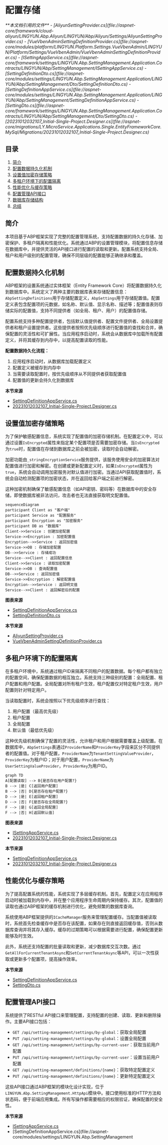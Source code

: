 
# 配置存储

<cite>
**本文档引用的文件**
- [AliyunSettingProvider.cs](file://aspnet-core/framework/cloud-aliyun/LINGYUN.Abp.Aliyun/LINGYUN/Abp/Aliyun/Settings/AliyunSettingProvider.cs)
- [VueVbenAdminSettingDefinitionProvider.cs](file://aspnet-core/modules/platform/LINGYUN.Platform.Settings.VueVbenAdmin/LINGYUN/Platform/Settings/VueVbenAdmin/VueVbenAdminSettingDefinitionProvider.cs)
- [ISettingAppService.cs](file://aspnet-core/framework/settings/LINGYUN.Abp.SettingManagement.Application.Contracts/LINGYUN/Abp/SettingManagement/ISettingAppService.cs)
- [SettingDefinitionDto.cs](file://aspnet-core/modules/settings/LINGYUN.Abp.SettingManagement.Application/LINGYUN/Abp/SettingManagement/Dto/SettingDefinitionDto.cs)
- [SettingDefinitionAppService.cs](file://aspnet-core/modules/settings/LINGYUN.Abp.SettingManagement.Application/LINGYUN/Abp/SettingManagement/SettingDefinitionAppService.cs)
- [SettingDto.cs](file://aspnet-core/framework/settings/LINGYUN.Abp.SettingManagement.Application.Contracts/LINGYUN/Abp/SettingManagement/Dto/SettingDto.cs)
- [20231012032107_Initial-Single-Project.Designer.cs](file://aspnet-core/migrations/LY.MicroService.Applications.Single.EntityFrameworkCore.MySql/Migrations/20231012032107_Initial-Single-Project.Designer.cs)
</cite>

## 目录
1. [简介](#简介)
2. [配置数据持久化机制](#配置数据持久化机制)
3. [设置值加密存储策略](#设置值加密存储策略)
4. [多租户环境下的配置隔离](#多租户环境下的配置隔离)
5. [性能优化与缓存策略](#性能优化与缓存策略)
6. [配置管理API接口](#配置管理api接口)
7. [数据库存储结构](#数据库存储结构)
8. [总结](#总结)

## 简介
本项目基于ABP框架实现了完整的配置管理系统，支持配置数据的持久化存储、加密保护、多租户隔离和性能优化。系统通过ABP的设置管理模块，将配置信息存储在数据库中，并提供灵活的API接口进行配置的读取和更新。配置系统支持全局、租户和用户级别的配置管理，确保不同层级的配置能够正确继承和覆盖。

## 配置数据持久化机制
ABP框架的设置系统通过实体框架（Entity Framework Core）将配置数据持久化到数据库中。系统定义了两种主要的数据库表来存储配置信息：`AbpSettingDefinitions`用于存储配置定义，`AbpSettings`用于存储配置值。配置定义表包含配置项的元数据，如名称、默认值、显示名称、描述等；配置值表则存储实际的配置值，支持不同提供者（如全局、租户、用户）的配置值存储。

配置系统支持多种配置提供者，包括默认值提供者、配置文件提供者、全局设置提供者和租户设置提供者。这些提供者按照优先级顺序进行配置值的查找和合并，确保配置的灵活性和可扩展性。当应用程序启动时，系统会从数据库中加载所有配置定义，并将其缓存到内存中，以提高配置读取的性能。

**配置数据持久化流程：**
1. 应用程序启动时，从数据库加载配置定义
2. 配置定义被缓存到内存中
3. 当需要读取配置时，按优先级顺序从不同提供者获取配置值
4. 配置值的更新会持久化到数据库

**本节来源**
- [SettingDefinitionAppService.cs](file://aspnet-core/modules/settings/LINGYUN.Abp.SettingManagement.Application/LINGYUN/Abp/SettingManagement/SettingDefinitionAppService.cs#L90-L123)
- [20231012032107_Initial-Single-Project.Designer.cs](file://aspnet-core/migrations/LY.MicroService.Applications.Single.EntityFrameworkCore.MySql/Migrations/20231012032107_Initial-Single-Project.Designer.cs#L4823-L4840)

## 设置值加密存储策略
为了保护敏感配置信息，系统实现了配置值的加密存储机制。在配置定义中，可以通过设置`IsEncrypted`属性来指定某个配置项是否需要加密存储。当`IsEncrypted`为`true`时，配置值在存储到数据库之前会被加密，读取时会自动解密。

加密功能由`_stringEncryptionService`服务提供，该服务使用安全的加密算法对配置值进行加密和解密。在创建或更新配置定义时，如果`IsEncrypted`属性为`true`，系统会自动调用加密服务对默认值进行加密。当通过API获取配置值时，系统会自动检测配置项的加密状态，并在返回给客户端之前进行解密。

这种加密机制确保了敏感配置信息（如API密钥、密码等）在数据库中的安全存储，即使数据库被非法访问，攻击者也无法直接获取明文配置值。

```mermaid
sequenceDiagram
participant Client as "客户端"
participant Service as "配置服务"
participant Encryption as "加密服务"
participant DB as "数据库"
Client->>Service : 创建加密配置
Service->>Encryption : 加密配置值
Encryption-->>Service : 返回加密值
Service->>DB : 存储加密配置
DB-->>Service : 存储成功
Service-->>Client : 返回配置信息
Client->>Service : 读取加密配置
Service->>DB : 查询配置值
DB-->>Service : 返回加密值
Service->>Encryption : 解密配置值
Encryption-->>Service : 返回明文值
Service-->>Client : 返回解密后的配置
```

**图表来源**
- [SettingDefinitionAppService.cs](file://aspnet-core/modules/settings/LINGYUN.Abp.SettingManagement.Application/LINGYUN/Abp/SettingManagement/SettingDefinitionAppService.cs#L179-L183)
- [SettingDefinitionDto.cs](file://aspnet-core/modules/settings/LINGYUN.Abp.SettingManagement.Application/LINGYUN/Abp/SettingManagement/Dto/SettingDefinitionDto.cs#L25)

**本节来源**
- [AliyunSettingProvider.cs](file://aspnet-core/framework/cloud-aliyun/LINGYUN.Abp.Aliyun/LINGYUN/Abp/Aliyun/Settings/AliyunSettingProvider.cs#L34-L63)
- [VueVbenAdminSettingDefinitionProvider.cs](file://aspnet-core/modules/platform/LINGYUN.Platform.Settings.VueVbenAdmin/LINGYUN/Platform/Settings/VueVbenAdmin/VueVbenAdminSettingDefinitionProvider.cs#L385-L409)

## 多租户环境下的配置隔离
在多租户环境中，系统通过租户ID来隔离不同租户的配置数据。每个租户都有独立的配置空间，确保配置数据的相互独立。系统支持三种级别的配置：全局配置、租户配置和用户配置。全局配置对所有租户生效，租户配置仅对特定租户生效，用户配置则针对特定用户。

当读取配置时，系统会按照以下优先级顺序进行查找：
1. 用户配置（最高优先级）
2. 租户配置
3. 全局配置
4. 默认值（最低优先级）

这种优先级机制确保了配置的灵活性，允许租户和用户根据需要覆盖上级配置。在数据库中，`AbpSettings`表通过`ProviderName`和`ProviderKey`字段来区分不同提供者的配置值。对于租户配置，`ProviderName`为`TenantSettingValueProvider`，`ProviderKey`为租户ID；对于用户配置，`ProviderName`为`UserSettingValueProvider`，`ProviderKey`为用户ID。

```mermaid
graph TD
A[配置读取] --> B{是否存在用户配置?}
B --> |是| C[返回用户配置]
B --> |否| D{是否存在租户配置?}
D --> |是| E[返回租户配置]
D --> |否| F{是否存在全局配置?}
F --> |是| G[返回全局配置]
F --> |否| H[返回默认值]
```

**图表来源**
- [ISettingAppService.cs](file://aspnet-core/framework/settings/LINGYUN.Abp.SettingManagement.Application.Contracts/LINGYUN/Abp/SettingManagement/ISettingAppService.cs#L0-L9)
- [20231012032107_Initial-Single-Project.Designer.cs](file://aspnet-core/migrations/LY.MicroService.Applications.Single.EntityFrameworkCore.MySql/Migrations/20231012032107_Initial-Single-Project.Designer.cs#L4823-L4840)

**本节来源**
- [SettingDefinitionAppService.cs](file://aspnet-core/modules/settings/LINGYUN.Abp.SettingManagement.Application/LINGYUN/Abp/SettingManagement/SettingDefinitionAppService.cs#L90-L123)
- [20231012032107_Initial-Single-Project.Designer.cs](file://aspnet-core/migrations/LY.MicroService.Applications.Single.EntityFrameworkCore.MySql/Migrations/20231012032107_Initial-Single-Project.Designer.cs#L4823-L4840)

## 性能优化与缓存策略
为了提高配置系统的性能，系统实现了多层缓存机制。首先，配置定义在应用程序启动时被加载到内存中，并在整个应用程序生命周期内保持缓存。其次，配置值的读取也通过ABP框架的缓存机制进行优化，避免频繁的数据库查询。

系统使用ABP框架提供的`ICacheManager`服务来管理配置缓存。当配置值被读取时，系统首先检查缓存中是否存在该配置，如果存在则直接返回缓存值，否则从数据库查询并将其存入缓存。缓存的过期策略可以根据需要进行配置，确保配置更新能够及时生效。

此外，系统还支持配置的批量读取和更新，减少数据库交互次数。通过`GetAllForCurrentTenantAsync`和`SetCurrentTenantAsync`等API，可以一次性获取或更新多个配置项，提高操作效率。

**本节来源**
- [SettingDefinitionAppService.cs](file://aspnet-core/modules/settings/LINGYUN.Abp.SettingManagement.Application/LINGYUN/Abp/SettingManagement/SettingDefinitionAppService.cs#L90-L123)
- [SettingDto.cs](file://aspnet-core/framework/settings/LINGYUN.Abp.SettingManagement.Application.Contracts/LINGYUN/Abp/SettingManagement/Dto/SettingDto.cs#L0-L63)

## 配置管理API接口
系统提供了RESTful API接口来管理配置，支持配置的创建、读取、更新和删除操作。主要API接口包括：

- `GET /api/setting-management/settings/by-global`：获取全局配置
- `PUT /api/setting-management/settings/by-global`：设置全局配置
- `GET /api/setting-management/settings/by-current-user`：获取当前用户配置
- `PUT /api/setting-management/settings/by-current-user`：设置当前用户配置
- `GET /api/setting-management/definitions/{name}`：获取特定配置定义
- `PUT /api/setting-management/definitions/{name}`：更新特定配置定义

这些API接口通过ABP框架的模块化设计实现，位于`LINGYUN.Abp.SettingManagement.HttpApi`模块中。接口使用标准的HTTP方法和状态码，便于前端应用集成。所有写操作都需要相应的权限验证，确保配置的安全性。

**本节来源**
- [ISettingAppService.cs](file://aspnet-core/framework/settings/LINGYUN.Abp.SettingManagement.Application.Contracts/LINGYUN/Abp/SettingManagement/ISettingAppService.cs#L0-L9)
- [SettingDefinitionAppService.cs](file://aspnet-core/modules/settings/LINGYUN.Abp.SettingManagement